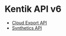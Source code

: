 # Kentik API v6

- [Cloud Export API](./cloudexport/README.md)
- [Synthetics API](./synthetics/README.md)